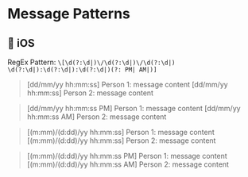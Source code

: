 # Message Patterns

##  :apple: iOS
RegEx Pattern: `\[\d(?:\d|)\/\d(?:\d|)\/\d(?:\d|) \d(?:\d|):\d(?:\d|):\d(?:\d|)(?: PM| AM|)]`

> [dd/mm/yy hh:mm:ss] Person 1: message content
  [dd/mm/yy hh:mm:ss] Person 2: message content

>  [dd/mm/yy hh:mm:ss PM] Person 1: message content
  [dd/mm/yy hh:mm:ss AM] Person 2: message content


>  [(m:mm)/(d:dd)/yy hh:mm:ss] Person 1: message content
  [(m:mm)/(d:dd)/yy hh:mm:ss] Person 2: message content

>  [(m:mm)/(d:dd)/yy hh:mm:ss PM] Person 1: message content
  [(m:mm)/(d:dd)/yy hh:mm:ss AM] Person 2: message content
